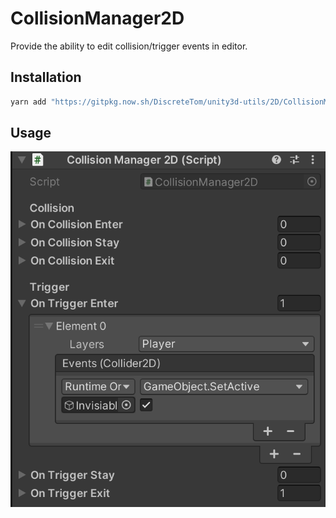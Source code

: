 # CollisionManager2D

Provide the ability to edit collision/trigger events in editor.

## Installation

```bash
yarn add "https://gitpkg.now.sh/DiscreteTom/unity3d-utils/2D/CollisionManager2D?collision-manager-2d-0.1.0"
```

## Usage

![](./img/0.png)
